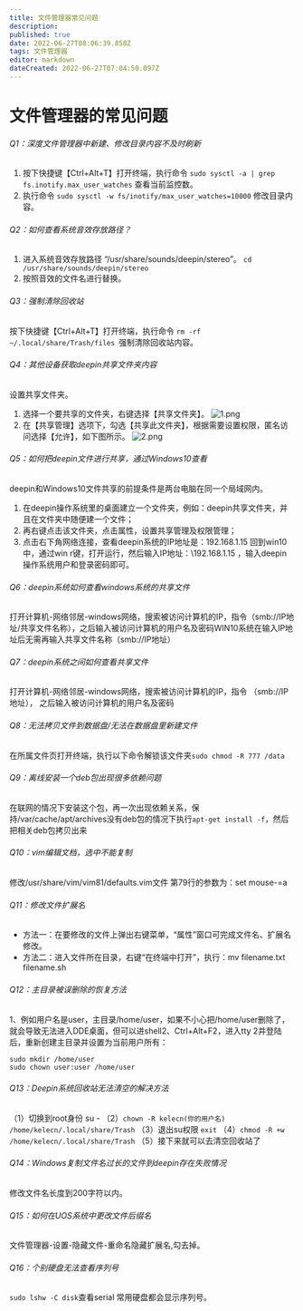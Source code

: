 ```yaml
---
title: 文件管理器常见问题
description: 
published: true
date: 2022-06-27T08:06:39.858Z
tags: 文件管理器
editor: markdown
dateCreated: 2022-06-27T07:04:50.097Z
---
```


# 文件管理器的常见问题
###### Q1：深度文件管理器中新建、修改目录内容不及时刷新
1. 按下快捷键【Ctrl+Alt+T】打开终端，执行命令 `sudo sysctl -a | grep fs.inotify.max_user_watches` 查看当前监控数。
1. 执行命令 `sudo sysctl -w fs/inotify/max_user_watches=10000` 修改目录内容。
###### Q2：如何查看系统音效存放路径？
1. 进入系统音效存放路径 “/usr/share/sounds/deepin/stereo”。
`cd /usr/share/sounds/deepin/stereo`
1. 按照音效的文件名进行替换。
###### Q3：强制清除回收站
按下快捷键【Ctrl+Alt+T】打开终端，执行命令 `rm -rf ~/.local/share/Trash/files `强制清除回收站内容。
###### Q4：其他设备获取deepin共享文件夹内容
设置共享文件夹。
1. 选择一个要共享的文件夹，右键选择【共享文件夹】。
![1.png](/for_trans/文管/1.png)
1. 在【共享管理】选项下，勾选【共享此文件夹】，根据需要设置权限，匿名访问选择【允许】，如下图所示。
![2.png](/for_trans/文管/2.png)
###### Q5：如何把deepin文件进行共享，通过Windows10查看
deepin和Windows10文件共享的前提条件是两台电脑在同一个局域网内。
1. 在deepin操作系统里的桌面建立一个文件夹，例如：deepin共享文件夹，并且在文件夹中随便建一个文件；
1. 再右键点击该文件夹，点击属性，设置共享管理及权限管理；
1. 点击右下角网络连接，查看deepin系统的IP地址是：192.168.1.15
回到win10中，通过win r键，打开运行，然后输入IP地址：\192.168.1.15 ，输入deepin操作系统用户和登录密码即可。
###### Q6：deepin系统如何查看windows系统的共享文件
打开计算机-网络邻居-windows网络，搜索被访问计算机的IP，指令（smb://IP地址/共享文件名称），之后输入被访问计算机的用户名及密码WIN10系统在输入IP地址后无需再输入共享文件名称（smb://IP地址）
###### Q7：deepin系统之间如何查看共享文件
打开计算机-网络邻居-windows网络，搜索被访问计算机的IP，指令 （smb://IP地址）， 之后输入被访问计算机的用户名及密码
###### Q8：无法拷贝文件到数据盘/无法在数据盘里新建文件
在所属文件页打开终端，执行以下命令解锁该文件夹`sudo chmod -R 777 /data`
###### Q9：离线安装一个deb包出现很多依赖问题
在联网的情况下安装这个包，再一次出现依赖关系，保持/var/cache/apt/archives没有deb包的情况下执行`apt-get install -f`，然后把相关deb包拷贝出来
###### Q10：vim编辑文档，选中不能复制
修改/usr/share/vim/vim81/defaults.vim文件 第79行的参数为：set mouse-=a
###### Q11：修改文件扩展名
- 方法一：在要修改的文件上弹出右键菜单，“属性”窗口可完成文件名、扩展名修改。
- 方法二：进入文件所在目录，右键“在终端中打开”，执行：mv filename.txt filename.sh
###### Q12：主目录被误删除的恢复方法
1、例如用户名是user，主目录/home/user，如果不小心把/home/user删除了，就会导致无法进入DDE桌面，但可以进shell2、Ctrl+Alt+F2，进入tty
2并登陆后，重新创建主目录并设置为当前用户所有：
```linux
sudo mkdir /home/user
sudo chown user:user /home/user
```
###### Q13：Deepin系统回收站无法清空的解决方法
（1）切换到root身份 su -
（2）`chown -R kelecn(你的用户名) /home/kelecn/.local/share/Trash`
（3）退出su权限 `exit`
（4）`chmod -R +w /home/kelecn/.local/share/Trash`
（5）接下来就可以去清空回收站了
###### Q14：Windows复制文件名过长的文件到deepin存在失败情况
修改文件名长度到200字符以内。
###### Q15：如何在UOS系统中更改文件后缀名
文件管理器-设置-隐藏文件-重命名隐藏扩展名,勾去掉。
###### Q16：个别硬盘无法查看序列号
`sudo lshw -C disk`查看serial 常用硬盘都会显示序列号。